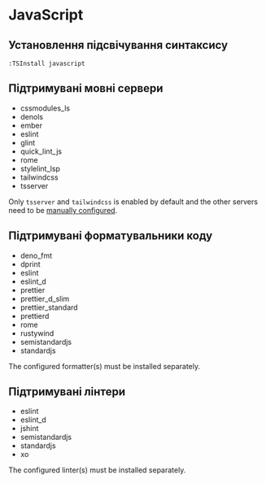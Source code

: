 # JavaScript

## Установлення підсвічування синтаксису

```vim
:TSInstall javascript
```

## Підтримувані мовні сервери

- cssmodules_ls
- denols
- ember
- eslint
- glint
- quick_lint_js
- rome
- stylelint_lsp
- tailwindcss
- tsserver

Only `tsserver` and `tailwindcss` is enabled by default and the other servers need to be [manually configured](/configuration/language-features/language-servers.md#manually-configured-servers).

## Підтримувані форматувальники коду

- deno_fmt
- dprint
- eslint
- eslint_d
- prettier
- prettier_d_slim
- prettier_standard
- prettierd
- rome
- rustywind
- semistandardjs
- standardjs

The configured formatter(s) must be installed separately.

## Підтримувані лінтери

- eslint
- eslint_d
- jshint
- semistandardjs
- standardjs
- xo

The configured linter(s) must be installed separately.
